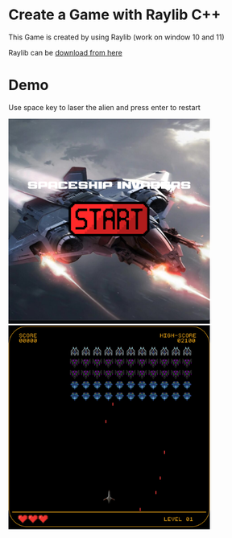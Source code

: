 # Create a Game with Raylib C++ 

This Game is created by using Raylib (work on window 10 and 11)

Raylib can be [download from here](https://www.raylib.com/)


# Demo

Use space key to laser the alien and press enter to restart

<img src="menu.png" alt="Menu" width="400"/> <img src="demo.png" alt="Demo" width="400"/>
